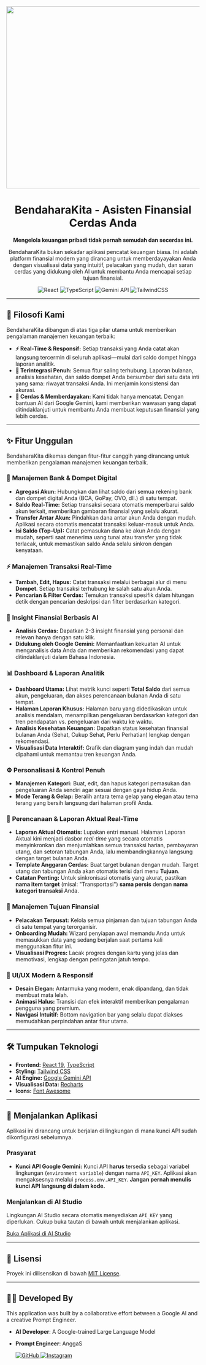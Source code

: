 <div align="center">
<img width="1200" height="475" alt="GHBanner" src="https://github.com/user-attachments/assets/0aa67016-6eaf-458a-adb2-6e31a0763ed6" />
</div>

<div align="center">

# BendaharaKita - Asisten Finansial Cerdas Anda

**Mengelola keuangan pribadi tidak pernah semudah dan secerdas ini.**

BendaharaKita bukan sekadar aplikasi pencatat keuangan biasa. Ini adalah platform finansial modern yang dirancang untuk memberdayayakan Anda dengan visualisasi data yang intuitif, pelacakan yang mudah, dan saran cerdas yang didukung oleh AI untuk membantu Anda mencapai setiap tujuan finansial.

![React](https://img.shields.io/badge/React-19-blue?style=for-the-badge&logo=react)
![TypeScript](https://img.shields.io/badge/TypeScript-5.x-blue?style=for-the-badge&logo=typescript)
![Gemini API](https://img.shields.io/badge/Google-Gemini_API-red?style=for-the-badge&logo=google)
![TailwindCSS](https://img.shields.io/badge/Tailwind-CSS-cyan?style=for-the-badge&logo=tailwindcss)

</div>

---

## 🧭 Filosofi Kami

BendaharaKita dibangun di atas tiga pilar utama untuk memberikan pengalaman manajemen keuangan terbaik:

-   **⚡ Real-Time & Responsif:** Setiap transaksi yang Anda catat akan langsung tercermin di seluruh aplikasi—mulai dari saldo dompet hingga laporan analitik.
-   **🔗 Terintegrasi Penuh:** Semua fitur saling terhubung. Laporan bulanan, analisis kesehatan, dan saldo dompet Anda bersumber dari satu data inti yang sama: riwayat transaksi Anda. Ini menjamin konsistensi dan akurasi.
-   **🧠 Cerdas & Memberdayakan:** Kami tidak hanya mencatat. Dengan bantuan AI dari Google Gemini, kami memberikan wawasan yang dapat ditindaklanjuti untuk membantu Anda membuat keputusan finansial yang lebih cerdas.

---

## ✨ Fitur Unggulan

BendaharaKita dikemas dengan fitur-fitur canggih yang dirancang untuk memberikan pengalaman manajemen keuangan terbaik.

### 🏦 **Manajemen Bank & Dompet Digital**
- **Agregasi Akun:** Hubungkan dan lihat saldo dari semua rekening bank dan dompet digital Anda (BCA, GoPay, OVO, dll.) di satu tempat.
- **Saldo Real-Time:** Setiap transaksi secara otomatis memperbarui saldo akun terkait, memberikan gambaran finansial yang selalu akurat.
- **Transfer Antar Akun:** Pindahkan dana antar akun Anda dengan mudah. Aplikasi secara otomatis mencatat transaksi keluar-masuk untuk Anda.
- **Isi Saldo (Top-Up):** Catat pemasukan dana ke akun Anda dengan mudah, seperti saat menerima uang tunai atau transfer yang tidak terlacak, untuk memastikan saldo Anda selalu sinkron dengan kenyataan.

### ⚡ **Manajemen Transaksi Real-Time**
- **Tambah, Edit, Hapus:** Catat transaksi melalui berbagai alur di menu **Dompet**. Setiap transaksi terhubung ke salah satu akun Anda.
- **Pencarian & Filter Cerdas:** Temukan transaksi spesifik dalam hitungan detik dengan pencarian deskripsi dan filter berdasarkan kategori.

### 🧠 **Insight Finansial Berbasis AI**
- **Analisis Cerdas:** Dapatkan 2-3 insight finansial yang personal dan relevan hanya dengan satu klik.
- **Didukung oleh Google Gemini:** Memanfaatkan kekuatan AI untuk menganalisis data Anda dan memberikan rekomendasi yang dapat ditindaklanjuti dalam Bahasa Indonesia.

### 📊 **Dashboard & Laporan Analitik**
- **Dashboard Utama:** Lihat metrik kunci seperti **Total Saldo** dari semua akun, pengeluaran, dan akses perencanaan bulanan Anda di satu tempat.
- **Halaman Laporan Khusus:** Halaman baru yang didedikasikan untuk analisis mendalam, menampilkan pengeluaran berdasarkan kategori dan tren pendapatan vs. pengeluaran dari waktu ke waktu.
- **Analisis Kesehatan Keuangan:** Dapatkan status kesehatan finansial bulanan Anda (Sehat, Cukup Sehat, Perlu Perhatian) lengkap dengan rekomendasi.
- **Visualisasi Data Interaktif:** Grafik dan diagram yang indah dan mudah dipahami untuk memantau tren keuangan Anda.

### ⚙️ **Personalisasi & Kontrol Penuh**
- **Manajemen Kategori:** Buat, edit, dan hapus kategori pemasukan dan pengeluaran Anda sendiri agar sesuai dengan gaya hidup Anda.
- **Mode Terang & Gelap:** Beralih antara tema gelap yang elegan atau tema terang yang bersih langsung dari halaman profil Anda.

### 🎯 **Perencanaan & Laporan Aktual Real-Time**
- **Laporan Aktual Otomatis:** Lupakan entri manual. Halaman Laporan Aktual kini menjadi dasbor *real-time* yang secara otomatis menyinkronkan dan menjumlahkan semua transaksi harian, pembayaran utang, dan setoran tabungan Anda, lalu membandingkannya langsung dengan target bulanan Anda.
- **Template Anggaran Cerdas:** Buat target bulanan dengan mudah. Target utang dan tabungan Anda akan otomatis terisi dari menu **Tujuan**.
- **Catatan Penting:** Untuk sinkronisasi otomatis yang akurat, pastikan **nama item target** (misal: "Transportasi") **sama persis** dengan **nama kategori transaksi** Anda.

### 🚀 **Manajemen Tujuan Finansial**
- **Pelacakan Terpusat:** Kelola semua pinjaman dan tujuan tabungan Anda di satu tempat yang terorganisir.
- **Onboarding Mudah:** Wizard penyiapan awal memandu Anda untuk memasukkan data yang sedang berjalan saat pertama kali menggunakan fitur ini.
- **Visualisasi Progres:** Lacak progres dengan kartu yang jelas dan memotivasi, lengkap dengan peringatan jatuh tempo.

### 🎨 **UI/UX Modern & Responsif**
- **Desain Elegan:** Antarmuka yang modern, enak dipandang, dan tidak membuat mata lelah.
- **Animasi Halus:** Transisi dan efek interaktif memberikan pengalaman pengguna yang premium.
- **Navigasi Intuitif:** Bottom navigation bar yang selalu dapat diakses memudahkan perpindahan antar fitur utama.

---

## 🛠️ Tumpukan Teknologi

- **Frontend:** [React 19](https://react.dev/), [TypeScript](https://www.typescriptlang.org/)
- **Styling:** [Tailwind CSS](https://tailwindcss.com/)
- **AI Engine:** [Google Gemini API](https://ai.google.dev/)
- **Visualisasi Data:** [Recharts](https://recharts.org/)
- **Icons:** [Font Awesome](https://fontawesome.com/)

---

## 🚀 Menjalankan Aplikasi

Aplikasi ini dirancang untuk berjalan di lingkungan di mana kunci API sudah dikonfigurasi sebelumnya.

### Prasyarat

-   **Kunci API Google Gemini:** Kunci API **harus** tersedia sebagai variabel lingkungan (`environment variable`) dengan nama `API_KEY`. Aplikasi akan mengaksesnya melalui `process.env.API_KEY`. **Jangan pernah menulis kunci API langsung di dalam kode.**

### Menjalankan di AI Studio

Lingkungan AI Studio secara otomatis menyediakan `API_KEY` yang diperlukan. Cukup buka tautan di bawah untuk menjalankan aplikasi.

[Buka Aplikasi di AI Studio](https://ai.studio/apps/drive/1L2WA5PMFm9ox5wm5OxeKfvXZ40aK4uPS)

---

## 📄 Lisensi

Proyek ini dilisensikan di bawah [MIT License](LICENSE).

---

## 👨‍💻 Developed By

This application was built by a collaborative effort between a Google AI and a creative Prompt Engineer.

- **AI Developer**: A Google-trained Large Language Model
- **Prompt Engineer**: AnggaS
  
  <a href="https://github.com/Asamaludi26" target="_blank">
    <img src="https://img.shields.io/badge/GitHub-Asamaludi26-181717?style=for-the-badge&logo=github" alt="GitHub">
  </a>
  <a href="https://www.instagram.com/asmlds1/" target="_blank">
    <img src="https://img.shields.io/badge/Instagram-asmlds1-E4405F?style=for-the-badge&logo=instagram" alt="Instagram">
  </a>